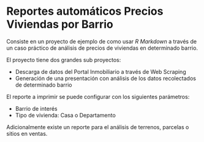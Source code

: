 Reportes automáticos Precios Viviendas por Barrio
================

Consiste en un proyecto de ejemplo de como usar *R Markdown* a través de un caso práctico de análisis de precios de viviendas en determinado barrio.

El proyecto tiene dos grandes sub proyectos:
* Descarga de datos del Portal Inmobiliario a través de Web Scraping
* Generación de una presentación con análisis de los datos recolectados de determinado barrio

El reporte a imprimir se puede configurar con los siguientes parámetros:
* Barrio de interés
* Tipo de vivienda: Casa o Departamento

Adicionalmente existe un reporte para el análisis de terrenos, parcelas o sitios en ventas.	